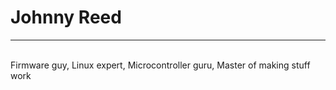 <h1>Johnny Reed</h1>

----
<br>
Firmware guy, Linux expert, Microcontroller guru, Master of making stuff work
